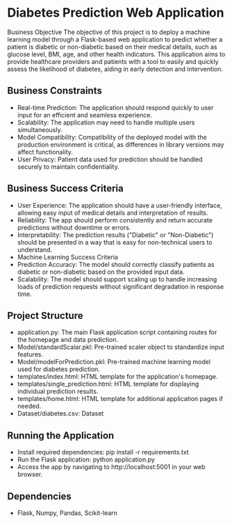 # Diabetes Prediction Web Application
Business Objective
The objective of this project is to deploy a machine learning model through a Flask-based web application to predict whether a patient is diabetic or non-diabetic based on their medical details, such as glucose level, BMI, age, and other health indicators. This application aims to provide healthcare providers and patients with a tool to easily and quickly assess the likelihood of diabetes, aiding in early detection and intervention.   

## Business Constraints
- Real-time Prediction: The application should respond quickly to user input for an efficient and seamless experience.
- Scalability: The application may need to handle multiple users simultaneously.
- Model Compatibility: Compatibility of the deployed model with the production environment is critical, as differences in library versions may affect functionality.
- User Privacy: Patient data used for prediction should be handled securely to maintain confidentiality.
## Business Success Criteria
- User Experience: The application should have a user-friendly interface, allowing easy input of medical details and interpretation of results.
- Reliability: The app should perform consistently and return accurate predictions without downtime or errors.
- Interpretability: The prediction results ("Diabetic" or "Non-Diabetic") should be presented in a way that is easy for non-technical users to understand.
- Machine Learning Success Criteria
- Prediction Accuracy: The model should correctly classify patients as diabetic or non-diabetic based on the provided input data.
- Scalability: The model should support scaling up to handle increasing loads of prediction requests without significant degradation in response time.
## Project Structure
- application.py: The main Flask application script containing routes for the homepage and data prediction.
- Model/standardScalar.pkl: Pre-trained scaler object to standardize input features.
- Model/modelForPrediction.pkl: Pre-trained machine learning model used for diabetes prediction.
- templates/index.html: HTML template for the application's homepage.
- templates/single_prediction.html: HTML template for displaying individual prediction results.
- templates/home.html: HTML template for additional application pages if needed.
- Dataset/diabetes.csv: Dataset
## Running the Application
- Install required dependencies: pip install -r requirements.txt
- Run the Flask application: python application.py
- Access the app by navigating to http://localhost:5001 in your web browser.
## Dependencies
- Flask, Numpy, Pandas, Scikit-learn

